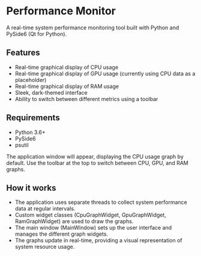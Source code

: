 # Performance Monitor

A real-time system performance monitoring tool built with Python and PySide6 (Qt for Python).

## Features

- Real-time graphical display of CPU usage
- Real-time graphical display of GPU usage (currently using CPU data as a placeholder)
- Real-time graphical display of RAM usage
- Sleek, dark-themed interface
- Ability to switch between different metrics using a toolbar

## Requirements

- Python 3.6+
- PySide6
- psutil

The application window will appear, displaying the CPU usage graph by default. Use the toolbar at the top to switch between CPU, GPU, and RAM graphs.

## How it works

- The application uses separate threads to collect system performance data at regular intervals.
- Custom widget classes (CpuGraphWidget, GpuGraphWidget, RamGraphWidget) are used to draw the graphs.
- The main window (MainWindow) sets up the user interface and manages the different graph widgets.
- The graphs update in real-time, providing a visual representation of system resource usage.
